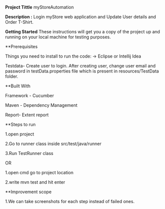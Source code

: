 **Project Tittle** myStoreAutomation

**Description :** Login myStore web application and Update User details and Order T-Shirt.

**Getting Started** These instructions will get you a copy of the project up and running on your local machine for testing purposes.

**Prerequisites

Things you need to install to run the code: -> Eclipse or Intellij Idea

Testdata- Create user to login. After creating user, change user email and password in testData.properties file which is present in resources/TestData folder.

**Built With

Framework - Cucumber

Maven - Dependency Management

Report- Extent report

**Steps to run

1.open project

2.Go to runner class inside src/test/java/runner

3.Run TestRunner class

OR

1.open cmd go to project location

2.write mvn test and hit enter

**Improvement scope

1.We can take screenshots for each step instead of failed ones.
